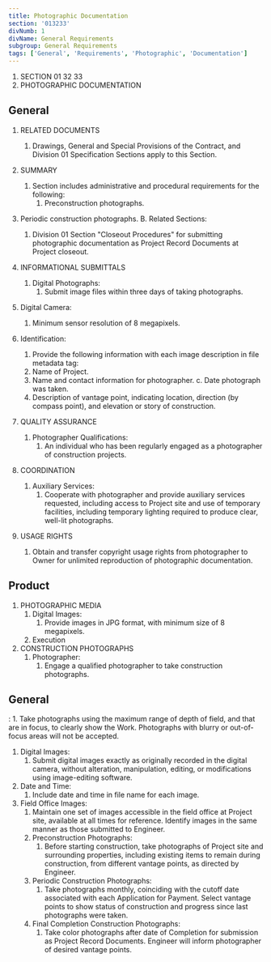 ```yaml
---
title: Photographic Documentation
section: '013233'
divNumb: 1
divName: General Requirements
subgroup: General Requirements
tags: ['General', 'Requirements', 'Photographic', 'Documentation']
---
```


   1. SECTION 01 32 33
   1. PHOTOGRAPHIC DOCUMENTATION

## General

1. RELATED DOCUMENTS
   1. Drawings, General and Special Provisions of the Contract, and Division 01 Specification
Sections apply to this Section.
2. SUMMARY
   1. Section includes administrative and procedural requirements for the following:
      1. Preconstruction photographs.
2. Periodic construction photographs. B. Related Sections:
      1. Division 01 Section "Closeout Procedures" for submitting photographic documentation as Project Record Documents at Project closeout.
3. INFORMATIONAL SUBMITTALS
   1. Digital Photographs:
      1. Submit image files within three days of taking photographs.
1. Digital Camera:
      1. Minimum sensor resolution of 8 megapixels.
2. Identification:
      1. Provide the following information with each image description in file metadata tag:
      1. Name of Project.
      1. Name and contact information for photographer. c. Date photograph was taken.
      1. Description of vantage point, indicating location, direction (by compass point), and elevation or story of construction.
4. QUALITY ASSURANCE
   1. Photographer Qualifications:
      1. An individual who has been regularly engaged as a photographer of construction projects.
5. COORDINATION
   1. Auxiliary Services:
      1. Cooperate with photographer and provide auxiliary services requested, including access to Project site and use of temporary facilities, including temporary lighting required to produce clear, well-lit photographs.

6. USAGE RIGHTS
   1. Obtain and transfer copyright usage rights from photographer to Owner for unlimited reproduction of photographic documentation.

## Product

1. PHOTOGRAPHIC MEDIA
   1. Digital Images:
      1. Provide images in JPG format, with minimum size of 8 megapixels.
   1. Execution
1. CONSTRUCTION PHOTOGRAPHS
   1. Photographer:
      1. Engage a qualified photographer to take construction photographs.

## General

:
      1. Take photographs using the maximum range of depth of field, and that are in focus, to clearly show the Work. Photographs with blurry or out-of-focus areas will not be accepted.
   1. Digital Images:
      1. Submit digital images exactly as originally recorded in the digital camera, without alteration, manipulation, editing, or modifications using image-editing software.
1. Date and Time:
      1. Include date and time in file name for each image.
2. Field Office Images:
      1. Maintain one set of images accessible in the field office at Project site, available at all times for reference. Identify images in the same manner as those submitted to Engineer.
   1. Preconstruction Photographs:
      1. Before starting construction, take photographs of Project site and surrounding properties, including existing items to remain during construction, from different vantage points, as directed by Engineer.
   1. Periodic Construction Photographs:
      1. Take photographs monthly, coinciding with the cutoff date associated with each Application for Payment. Select vantage points to show status of construction and progress since last photographs were taken.
   1. Final Completion Construction Photographs:
      1. Take color photographs after date of Completion for submission as Project Record Documents. Engineer will inform photographer of desired vantage points.
